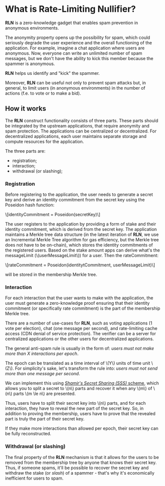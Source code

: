 # What is Rate-Limiting Nullifier?

**RLN** is a zero-knowledge gadget that enables spam prevention in anonymous environments.

The anonymity property opens up the possibility for spam, which could seriously degrade the user experience and the overall functioning of the application. For example, imagine a chat application where users are anonymous. Now, everyone can write an unlimited number of spam messages, but we don't have the ability to kick this member because the spammer is anonymous. 

**RLN** helps us identify and "kick" the spammer.

Moreover, **RLN** can be useful not only to prevent spam attacks but, in general, to limit users (in anonymous environments) in the number of actions (f.e. to vote or to make a bid).

## How it works

The **RLN** construct functionality consists of three parts. These parts should be integrated by the upstream applications, that require anonymity and spam protection. The applications can be centralized or decentralized. For decentralized applications, each user maintains separate storage and compute resources for the application. 

The three parts are:
* registration;
* interaction;
* withdrawal (or slashing);

### Registration

Before registering to the application, the user needs to generate a secret key and derive an identity commitment from the secret key using the Poseidon hash function: 

\\[identityCommitment = Poseidon(secretKey)\\]

The user registers to the application by providing a form of stake and their identity commitment, which is derived from the secret key. The application maintains a Merkle tree data structure (in the latest iteration of **RLN**, we use an Incremental Merkle Tree algorithm for gas efficiency, but the Merkle tree does not have to be on-chain), which stores the identity commitments of the registered users. Based on the stake amount apps can derive what's the messageLimit (\\(userMessageLimit\\)) for a user. Then the rateCommitment:

\\[rateCommitment = Poseidon(identitytCommitment, userMessageLimit)\\]

will be stored in the membership Merkle tree.

### Interaction
For each interaction that the user wants to make with the application, the user must generate a zero-knowledge proof ensuring that their identity commitment (or specifically rate commitment) is the part of the membership Merkle tree.

There are a number of use-cases for **RLN**, such as voting applications (1 vote per election), chat (one message per second), and rate-limiting cache access (CDN denial of service protection). The verifier can be a server for centralized applications or the other users for decentralized applications.

The general anti-spam rule is usually in the form of: *users must not make more than X interactions per epoch*.

The epoch can be translated as a time interval of \\(Y\\) units of time unit \\(Z\\). For simplicity's sake, let's transform the rule into: *users must not send more than one message per second*.

We can implement this using [*Shamir's Secret Sharing (SSS)* scheme](./sss.md), which allows you to split a secret to \\(n\\) parts and recover it when any \\(m\\) of \\(n\\) parts \\(m \le n\\) are presented.

Thus, users have to split their secret key into \\(n\\) parts, and for each interaction, they have to reveal the new part of the secret key. So, in addition to proving the membership, users have to prove that the revealed part is truly the part of their secret key.

If they make more interactions than allowed per epoch, their secret key can be fully reconstructed.

### Withdrawal (or slashing)
The final property of the **RLN** mechanism is that it allows for the users to be removed from the 
membership tree by anyone that knows their secret key. Thus, if someone spams, it'll be possible to recover the secret key and withdraw the stake (or *slash*) of a spammer - that's why it's economically inefficient for users to spam.
